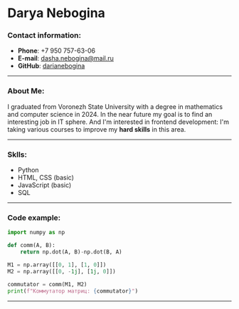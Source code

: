 # Darya Nebogina

### **Contact information:**
* **Phone**: +7 950 757-63-06
* **E-mail**: dasha.nebogina@mail.ru
* **GitHub**: [darianebogina](https://github.com/darianebogina)

---
### **About Me:**
I graduated from Voronezh State University with a degree in mathematics and computer science in 2024. In the near future my goal is to find an interesting job in IT sphere. And I'm interested in frontend development: I'm taking various courses to improve my **hard skills** in this area.

---
### **Sklls:**
* Python
* HTML, CSS (basic)
* JavaScript (basic)
* SQL

---
### **Code example:**
```python
import numpy as np

def comm(A, B):
    return np.dot(A, B)-np.dot(B, A)

M1 = np.array([[0, 1], [1, 0]])
M2 = np.array([[0, -1j], [1j, 0]])

commutator = comm(M1, M2)
print(f"Коммутатор матриц: {commutator}")
```

---